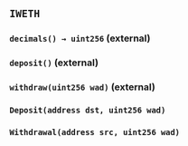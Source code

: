 ## `IWETH`






### `decimals() → uint256` (external)





### `deposit()` (external)





### `withdraw(uint256 wad)` (external)






### `Deposit(address dst, uint256 wad)`





### `Withdrawal(address src, uint256 wad)`





